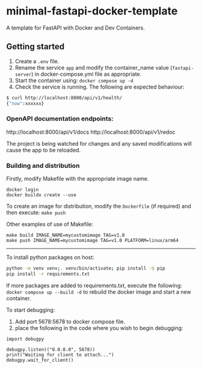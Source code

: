# minimal-fastapi-docker-template
A template for FastAPI with Docker and Dev Containers.

## Getting started
1. Create a `.env` file.
2. Rename the service `app` and modify the container_name value (`fastapi-server`) in docker-compose.yml file as appropriate.
3. Start the container using: `docker compose up -d`
4. Check the service is running. The following are expected behaviour:

```bash
$ curl http://localhost:8000/api/v1/health/
{"now":xxxxxx}
```

### OpenAPI documentation endpoints:
http://localhost:8000/api/v1/docs
http://localhost:8000/api/v1/redoc

The project is being watched for changes and any saved modifications will cause the app to be reloaded.

### Building and distribution
Firstly, modify Makefile with the appropriate image name.
```
docker login
docker buildx create --use
```
To create an image for distribution, modify the `Dockerfile` (if required) and then execute: `make push`

Other examples of use of Makefile:
```
make build IMAGE_NAME=mycustomimage TAG=v1.0
make push IMAGE_NAME=mycustomimage TAG=v1.0 PLATFORM=linux/arm64
```

---

To install python packages on host:
```bash
python -m venv venv;. venv/bin/activate; pip install -U pip
pip install -r requirements.txt
```

If more packages are added to requirements.txt, execute the following: `docker compose up --build -d` to rebuild the docker image and start a new container.

To start debugging:
1. Add port 5678:5678 to docker compose file.
2. place the following in the code where you wish to begin debugging:
```
import debugpy

debugpy.listen(("0.0.0.0", 5678))
print("Waiting for client to attach...")
debugpy.wait_for_client()
```